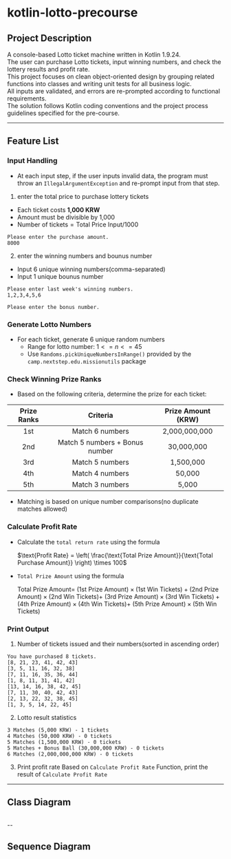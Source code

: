 # kotlin-lotto-precourse
## Project Description
A console-based Lotto ticket machine written in Kotlin 1.9.24.  
The user can purchase Lotto tickets, input winning numbers, and check the lottery results and profit rate.  
This project focuses on clean object-oriented design by grouping related functions into classes and writing unit tests for all business logic.  
All inputs are validated, and errors are re-prompted according to functional requirements.  
The solution follows Kotlin coding conventions and the project process guidelines specified for the pre-course.


---
## Feature List

### Input Handling
- At each input step, if the user inputs invalid data, 
the program must throw an `IllegalArgumentException` and re-prompt input from that step.

1. enter the total price to purchase lottery tickets
  - Each ticket costs **1,000 KRW**
  - Amount must be divisible by 1,000
  - $\text{Number  of  tickets} = \text{Total  Price  Input}/1000$
```
Please enter the purchase amount.
8000
```
2. enter the winning numbers and bounus number
  - Input 6 unique winning numbers(comma-separated)
  - Input 1 unique bounus number
```
Please enter last week's winning numbers.
1,2,3,4,5,6

Please enter the bonus number.
```


### Generate Lotto Numbers
- For each ticket, generate 6 unique random numbers
  - Range for lotto number: $1 <= n <= 45$
  - Use `Randoms.pickUniqueNumbersInRange()` provided by the `camp.nextstep.edu.missionutils` package
  

### Check Winning Prize Ranks
- Based on the following criteria, determine the prize for each ticket:
  
|Prize Ranks|Criteria|Prize Amount (KRW)|
|:--:|:--:|:--:|
|1st|Match 6 numbers|2,000,000,000|
|2nd|Match 5 numbers + Bonus number|30,000,000|
|3rd|Match 5 numbers|1,500,000|
|4th|Match 4 numbers|50,000|
|5th|Match 3 numbers|5,000|

- Matching is based on unique number comparisons(no duplicate matches allowed)


### Calculate Profit Rate
- Calculate the `total return rate` using the formula

  $\text{Profit Rate} = \left( \frac{\text{Total Prize Amount}}{\text{Total Purchase Amount}} \right) \times 100$
  
- `Total Prize Amount` using the formula
  
  $\text{Total Prize Amount} =$
  $(1\text{st Prize Amount}) \times (1\text{st Win Tickets}) + (2\text{nd Prize Amount}) \times (2\text{nd Win Tickets}) +$
  $(3\text{rd Prize Amount}) \times (3\text{rd Win Tickets}) + (4\text{th Prize Amount}) \times (4\text{th Win Tickets}) +$
  $(5\text{th Prize Amount}) \times (5\text{th Win Tickets})$

### Print Output
1. Number of tickets issued and their numbers(sorted in ascending order)
```
You have purchased 8 tickets.
[8, 21, 23, 41, 42, 43]
[3, 5, 11, 16, 32, 38]
[7, 11, 16, 35, 36, 44]
[1, 8, 11, 31, 41, 42]
[13, 14, 16, 38, 42, 45]
[7, 11, 30, 40, 42, 43]
[2, 13, 22, 32, 38, 45]
[1, 3, 5, 14, 22, 45]
```

2. Lotto result statistics
```
3 Matches (5,000 KRW) - 1 tickets
4 Matches (50,000 KRW) - 0 tickets
5 Matches (1,500,000 KRW) - 0 tickets
5 Matches + Bonus Ball (30,000,000 KRW) - 0 tickets
6 Matches (2,000,000,000 KRW) - 0 tickets
```

3. Print profit rate
Based on `Calculate Profit Rate` Function, print the result of `Calculate Profit Rate`

---
## Class Diagram

```mermaid

```
--
## Sequence Diagram

```mermaid

```

